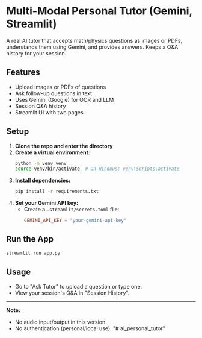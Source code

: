 # Multi-Modal Personal Tutor (Gemini, Streamlit)

A real AI tutor that accepts math/physics questions as images or PDFs, understands them using Gemini, and provides answers. Keeps a Q&A history for your session.

## Features
- Upload images or PDFs of questions
- Ask follow-up questions in text
- Uses Gemini (Google) for OCR and LLM
- Session Q&A history
- Streamlit UI with two pages

## Setup

1. **Clone the repo and enter the directory**
2. **Create a virtual environment:**
   ```bash
   python -m venv venv
   source venv/bin/activate  # On Windows: venv\Scripts\activate
   ```
3. **Install dependencies:**
   ```bash
   pip install -r requirements.txt
   ```
4. **Set your Gemini API key:**
   - Create a `.streamlit/secrets.toml` file:
     ```toml
     GEMINI_API_KEY = "your-gemini-api-key"
     ```

## Run the App
```bash
streamlit run app.py
```

## Usage
- Go to "Ask Tutor" to upload a question or type one.
- View your session's Q&A in "Session History".

---
**Note:**
- No audio input/output in this version.
- No authentication (personal/local use). "# ai_personal_tutor" 
